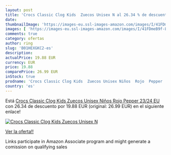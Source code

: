 ```yaml
---
layout: post
title: 'Crocs Classic Clog Kids  Zuecos Unisex N al 26.34 % de descuento'
date: 
thumbnailImage: 'https://images-eu.ssl-images-amazon.com/images/I/41FDmeB9f-L._SL200_.jpg'
images: [ 'https://images-eu.ssl-images-amazon.com/images/I/41FDmeB9f-L._SL200_.jpg' ]
comments: true
category: ofertas
author: ring
slug: 'B01HEXGKC2-es'
description:
actualPrice: 19.88 EUR
currency: EUR
price: 19.88
comparePrice: 26.99 EUR
inStock: true
prodname: 'Crocs Classic Clog Kids  Zuecos Unisex Niños  Rojo  Pepper   23/24 EU'
country: 'es'
---
```


Está [Crocs Classic Clog Kids  Zuecos Unisex Niños  Rojo  Pepper   23/24 EU](https://www.amazon.es/dp/B01HEXGKC2/?tag=tolees-21) con 26.34 de descuento por 19.88 EUR (original: 26.99 EUR) en el siguiente enlace!

[![Crocs Classic Clog Kids  Zuecos Unisex N](https://images-eu.ssl-images-amazon.com/images/I/41FDmeB9f-L._SL200_.jpg)](https://www.amazon.es/dp/B01HEXGKC2/?tag=tolees-21)

[Ver la oferta!!](https://www.amazon.es/dp/B01HEXGKC2/?tag=tolees-21)

Links participate in Amazon Associate program and might generate a comission on qualifying sales


